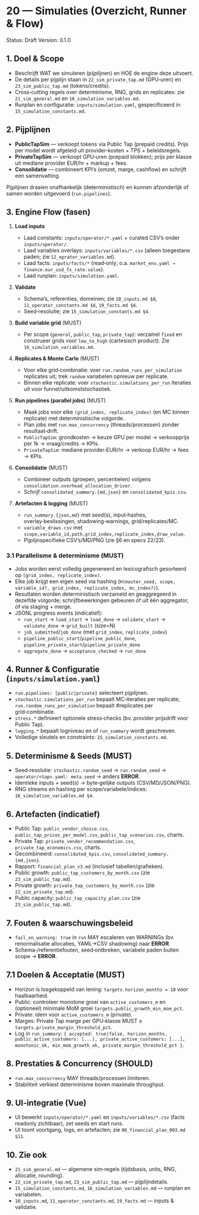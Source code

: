 # 20 — Simulaties (Overzicht, Runner & Flow)

Status: Draft
Version: 0.1.0

## 1. Doel & Scope

- Beschrijft WAT we simuleren (pijplijnen) en HOE de engine deze uitvoert.
- De details per pijplijn staan in `22_sim_private_tap.md` (GPU‑uren) en `23_sim_public_tap.md` (tokens/credits).
- Cross‑cutting regels over determinisme, RNG, grids en replicates: zie `21_sim_general.md` en `16_simulation_variables.md`.
- Runplan en configuratie: `inputs/simulation.yaml`, gespecificeerd in `15_simulation_constants.md`.

## 2. Pijplijnen

- **PublicTapSim** — verkoopt tokens via Public Tap (prepaid credits). Prijs per model wordt afgeleid uit provider‑kosten + TPS + beleidsregels.
- **PrivateTapSim** — verkoopt GPU‑uren (prepaid blokken); prijs per klasse uit mediane provider EUR/hr + markup + fees.
- **Consolidatie** — combineert KPI’s (omzet, marge, cashflow) en schrijft een samenvatting.

Pijplijnen draaien onafhankelijk (deterministisch) en kunnen afzonderlijk of samen worden uitgevoerd (`run.pipelines`).

## 3. Engine Flow (fasen)

1) **Load inputs**
   - Laad constants: `inputs/operator/*.yaml` + curated CSV’s onder `inputs/operator/`.
   - Laad variables overlays: `inputs/variables/*.csv` (alleen toegestane paden; zie `12_oprator_variables.md`).
   - Laad facts: `inputs/facts/*` (read‑only; o.a. `market_env.yaml → finance.eur_usd_fx_rate.value`).
   - Laad runplan: `inputs/simulation.yaml`.

2) **Validate**
   - Schema’s, referenties, domeinen; zie `10_inputs.md §8`, `11_operator_constants.md §6`, `19_facts.md §6`.
   - Seed‑resolutie; zie `15_simulation_constants.md §4`.

3) **Build variable grid** (MUST)
   - Per scope (`general`, `public_tap`, `private_tap`): verzamel `fixed` en construeer grids voor `low_to_high` (cartesisch product). Zie `16_simulation_variables.md`.

4) **Replicates & Monte Carlo** (MUST)
   - Voor elke grid‑combinatie: voer `run.random_runs_per_simulation` replicates uit; trek `random` variabelen opnieuw per replicate.
   - Binnen elke replicate: voer `stochastic.simulations_per_run` iteraties uit voor funnel/uitkomststochastiek.

5) **Run pipelines (parallel jobs)** (MUST)
   - Maak jobs voor elke `(grid_index, replicate_index)` (en MC binnen replicate) met deterministische volgorde.
   - Plan jobs met `run.max_concurrency` (threads/processen) zonder resultaat‑drift.
   - `PublicTapSim`: grondkosten → keuze GPU per model → verkoopprijs per 1k → vraag/credits → KPIs.
   - `PrivateTapSim`: mediane provider‑EUR/hr → verkoop EUR/hr → fees → KPIs.

6) **Consolidatie** (MUST)
   - Combineer outputs (groepen, percentielen) volgens `consolidation.overhead_allocation_driver`.
   - Schrijf `consolidated_summary.{md,json}` en `consolidated_kpis.csv`.

7) **Artefacten & logging** (MUST)
   - `run_summary.{json,md}` met seed(s), input‑hashes, overlay‑beslissingen, shadowing‑warnings, grid/replicates/MC.
   - `variable_draws.csv` met `scope,variable_id,path,grid_index,replicate_index,draw_value`.
   - Pijplijnspecifieke CSV’s/MD/PNG (zie §6 en specs 22/23).

### 3.1 Parallelisme & determinisme (MUST)

- Jobs worden eerst volledig gegenereerd en lexicografisch gesorteerd op `(grid_index, replicate_index)`.
- Elke job krijgt een eigen seed via hashing (`H(master_seed, scope, variable_id?, grid_index, replicate_index, mc_index?)`).
- Resultaten worden deterministisch verzameld en geaggregeerd in dezelfde volgorde; schrijfbewerkingen gebeuren óf uit één aggregator, óf via staging + merge.
- JSONL progress events (indicatief):
  - `run_start` → `load_start` → `load_done` → `validate_start` → `validate_done` → `grid_built` (size=N)
  - `job_submitted`/`job_done` (met `grid_index`, `replicate_index`)
  - `pipeline_public_start`/`pipeline_public_done`, `pipeline_private_start`/`pipeline_private_done`
  - `aggregate_done` → `acceptance_checked` → `run_done`

## 4. Runner & Configuratie (`inputs/simulation.yaml`)

- `run.pipelines: [public|private]` selecteert pijplijnen.
- `stochastic.simulations_per_run` bepaalt MC‑iteraties per replicate; `run.random_runs_per_simulation` bepaalt #replicates per grid‑combinatie.
- `stress.*` definieert optionele stress‑checks (bv. provider prijsdrift voor Public Tap).
- `logging.*` bepaalt logniveau en of `run_summary` wordt geschreven.
- Volledige sleutels en constraints: `15_simulation_constants.md`.

## 5. Determinisme & Seeds (MUST)

- Seed‑resolutie: `stochastic.random_seed` → `run.random_seed` → `operator/<tap>.yaml: meta.seed` → anders **ERROR**.
- Identieke inputs + seed(s) → byte‑gelijke outputs (CSV/MD/JSON/PNG).
- RNG streams en hashing per scope/variabele/indices: `16_simulation_variables.md §4`.

## 6. Artefacten (indicatief)

- Public Tap: `public_vendor_choice.csv`, `public_tap_prices_per_model.csv`, `public_tap_scenarios.csv`, charts.
- Private Tap: `private_vendor_recommendation.csv`, `private_tap_economics.csv`, charts.
- Gecombineerd: `consolidated_kpis.csv`, `consolidated_summary.{md,json}`.
- Rapport: `financial_plan_v3.md` (inclusief tabellen/grafieken).
 - Public growth: `public_tap_customers_by_month.csv` (zie `23_sim_public_tap.md`).
 - Private growth: `private_tap_customers_by_month.csv` (zie `22_sim_private_tap.md`).
 - Public capacity: `public_tap_capacity_plan.csv` (zie `23_sim_public_tap.md`).

## 7. Fouten & waarschuwingsbeleid

- `fail_on_warning: true` in `run` MAY escaleren van WARNINGs (bv. renormalisatie allocaties, YAML→CSV shadowing) naar **ERROR**.
- Schema‑/referentiefouten, seed‑ontbreken, variabele paden buiten scope → **ERROR**.

## 7.1 Doelen & Acceptatie (MUST)

- Horizon is losgekoppeld van lening: `targets.horizon_months = 18` voor haalbaarheid.
- Public: controleer monotone groei van `active_customers_m` en (optioneel) minimale MoM groei `targets.public_growth_min_mom_pct`.
- Private: idem voor `active_customers_m` (private).
- Marges: Private Tap marge per GPU‑klasse MUST ≥ `targets.private_margin_threshold_pct`.
- Log in `run_summary`: `{ accepted: true|false, horizon_months, public_active_customers: [...], private_active_customers: [...], monotonic_ok, min_mom_growth_ok, private_margin_threshold_pct }`.

## 8. Prestaties & Concurrency (SHOULD)

- `run.max_concurrency` MAY threads/processen limiteren.
- Stabiliteit verkiest determinisme boven maximale throughput.

## 9. UI‑integratie (Vue)

- UI bewerkt `inputs/operator/*.yaml` en `inputs/variables/*.csv` (facts readonly zichtbaar), zet seeds en start runs.
- UI toont voortgang, logs, en artefacten; zie `00_financial_plan_003.md §11`.

## 10. Zie ook

- `21_sim_general.md` — algemene sim‑regels (tijdsbasis, units, RNG, allocatie, rounding).
- `22_sim_private_tap.md`, `23_sim_public_tap.md` — pijplijndetails.
- `15_simulation_constants.md`, `16_simulation_variables.md` — runplan en variabelen.
- `10_inputs.md`, `11_operator_constants.md`, `19_facts.md` — inputs & validatie.
